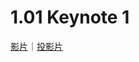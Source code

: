 # 1.01 Keynote 1

[影片](https://www.youtube.com/watch?v=gdlpE9vPQFs)｜[投影片](https://docs.google.com/presentation/d/1GII-DABSG5D7Yhik4Be5RvL6IXPt-Kg8lXFLnxkhKsU)
